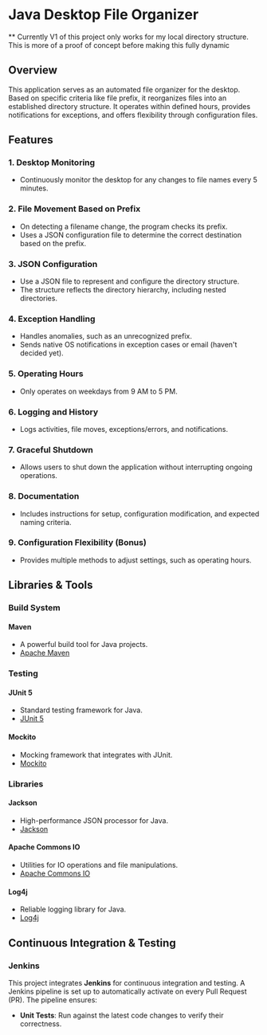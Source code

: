 # Java Desktop File Organizer

** Currently V1 of this project only works for my local directory structure. This is more of a proof of concept before making this fully dynamic

## Overview
This application serves as an automated file organizer for the desktop. Based on specific criteria like file prefix, it reorganizes files into an established directory structure. It operates within defined hours, provides notifications for exceptions, and offers flexibility through configuration files.

## Features

### 1. Desktop Monitoring
- Continuously monitor the desktop for any changes to file names every 5 minutes.

### 2. File Movement Based on Prefix
- On detecting a filename change, the program checks its prefix.
- Uses a JSON configuration file to determine the correct destination based on the prefix.

### 3. JSON Configuration
- Use a JSON file to represent and configure the directory structure.
- The structure reflects the directory hierarchy, including nested directories.

### 4. Exception Handling
- Handles anomalies, such as an unrecognized prefix.
- Sends native OS notifications in exception cases or email (haven't decided yet).

### 5. Operating Hours
- Only operates on weekdays from 9 AM to 5 PM.

### 6. Logging and History
- Logs activities, file moves, exceptions/errors, and notifications.

### 7. Graceful Shutdown
- Allows users to shut down the application without interrupting ongoing operations.

### 8. Documentation
- Includes instructions for setup, configuration modification, and expected naming criteria.

### 9. Configuration Flexibility (Bonus)
- Provides multiple methods to adjust settings, such as operating hours.

## Libraries & Tools

### Build System

#### Maven
- A powerful build tool for Java projects.
- [Apache Maven](https://maven.apache.org/)

### Testing

#### JUnit 5
- Standard testing framework for Java.
- [JUnit 5](https://junit.org/junit5/)

#### Mockito
- Mocking framework that integrates with JUnit.
- [Mockito](https://site.mockito.org/)

### Libraries

#### Jackson
- High-performance JSON processor for Java.
- [Jackson](https://github.com/FasterXML/jackson)

#### Apache Commons IO
- Utilities for IO operations and file manipulations.
- [Apache Commons IO](https://commons.apache.org/proper/commons-io/)

#### Log4j
- Reliable logging library for Java.
- [Log4j](https://logging.apache.org/log4j/2.x/)

## Continuous Integration & Testing

### Jenkins

This project integrates **Jenkins** for continuous integration and testing. A Jenkins pipeline is set up to automatically activate on every Pull Request (PR). The pipeline ensures:
- **Unit Tests**: Run against the latest code changes to verify their correctness.
